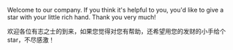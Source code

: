 Welcome to our company. If you think it's helpful to you, you'd like to give a star with your little rich hand. Thank you very much!

欢迎各位有志之士的到来，如果您觉得对您有帮助，还希望用您的发财的小手给个 star，不尽感激！
